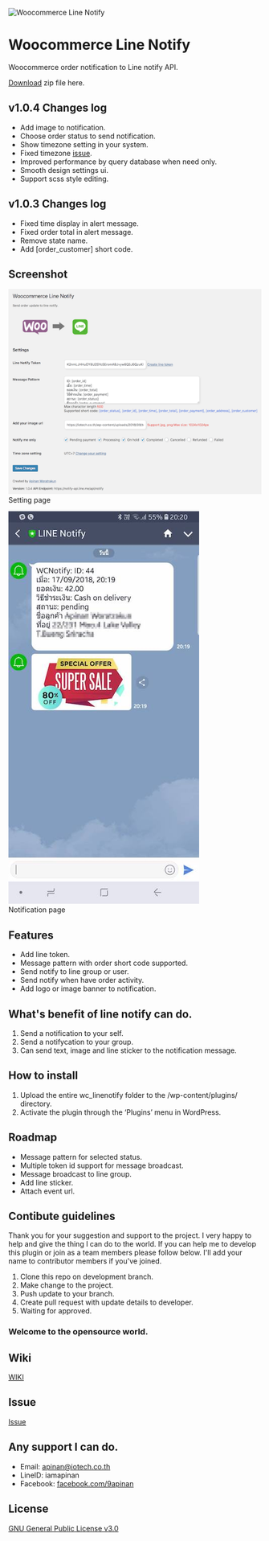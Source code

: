 ![Woocommerce Line Notify](https://github.com/iamapinan/wc_linenotify/raw/master/src/image/wc_line.png)
# Woocommerce Line Notify
Woocommerce order notification to Line notify API.

[Download](https://github.com/iamapinan/wc_linenotify/archive/master.zip) zip file here.

## v1.0.4 Changes log
- Add image to notification.
- Choose order status to send notification.
- Show timezone setting in your system.
- Fixed timezone [issue](https://github.com/iamapinan/wc_linenotify/issues/1).
- Improved performance by query database when need only.
- Smooth design settings ui.
- Support scss style editing.

## v1.0.3 Changes log
- Fixed time display in alert message.
- Fixed order total in alert message.
- Remove state name.
- Add [order_customer] short code.

## Screenshot
![Setting](src/screenshot.png)  
Setting page

![Alert message](src/result_ss.jpg)  
Notification page

## Features
- Add line token.
- Message pattern with order short code supported.
- Send notify to line group or user.
- Send notify when have order activity.
- Add logo or image banner to notification.

## What's benefit of line notify can do.
1. Send a notification to your self.
2. Send a notifycation to your group.
3. Can send text, image and line sticker to the notification message.

## How to install
1. Upload the entire wc_linenotify folder to the /wp-content/plugins/ directory.
2. Activate the plugin through the ‘Plugins’ menu in WordPress.

## Roadmap
- Message pattern for selected status.
- Multiple token id support for message broadcast.
- Message broadcast to line group.
- Add line sticker.
- Attach event url.

## Contibute guidelines
Thank you for your suggestion and support to the project. I very happy to help and give the thing I can do to the world. If you can help me to develop this plugin or join as a team members please follow below. I'll add your name to contributor members if you've joined.
1. Clone this repo on development branch.
2. Make change to the project.
3. Push update to your branch.
4. Create pull request with update details to developer.
5. Waiting for approved.

### Welcome to the opensource world.

## Wiki
[WIKI](https://github.com/iamapinan/wc_linenotify/wiki)

## Issue
[Issue](https://github.com/iamapinan/wc_linenotify/issues)

## Any support I can do.
* Email: [apinan@iotech.co.th](mailto:apinan@iotech.co.th)
* LineID: iamapinan
* Facebook: [facebook.com/9apinan](https://www.facebook.com/9apinan)

## License
[GNU General Public License v3.0](https://github.com/iamapinan/wc_linenotify/blob/master/LICENSE)
